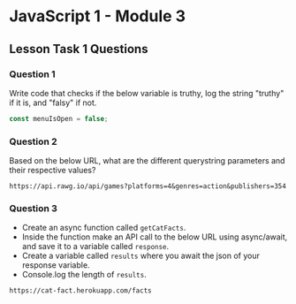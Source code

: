 # JavaScript 1 - Module 3

## Lesson Task 1 Questions

### Question 1

Write code that checks if the below variable is truthy, log the string "truthy" if it is, and "falsy" if not.

```js
const menuIsOpen = false;
```

### Question 2

Based on the below URL, what are the different querystring parameters and their respective values?

```
https://api.rawg.io/api/games?platforms=4&genres=action&publishers=354
```

### Question 3

- Create an async function called `getCatFacts`.
- Inside the function make an API call to the below URL using async/await, and save it to a variable called `response`.
- Create a variable called `results` where you await the json of your response variable.
- Console.log the length of `results`.

```
https://cat-fact.herokuapp.com/facts
```
